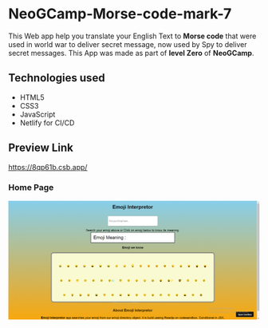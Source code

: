 # NeoGCamp-Morse-code-mark-7
This Web app help you translate your English Text to **Morse code** that were used in world war to deliver secret message, now used by Spy to deliver secret messages. This App was made as part of **level Zero** of **NeoGCamp**.
 ## Technologies used
 - HTML5
 - CSS3
 - JavaScript
 - Netlify for CI/CD

## Preview Link
https://8qp61b.csb.app/
### Home Page
![homepage](https://github.com/Princekanaugia/NeoGcamp-Emoji-Interpretor-Mark-8/blob/main/image/emoji%20homep.PNG?raw=true)

